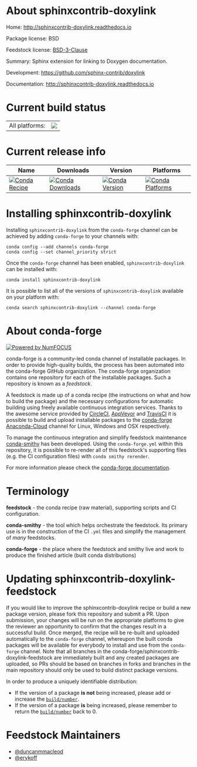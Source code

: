 About sphinxcontrib-doxylink
============================

Home: http://sphinxcontrib-doxylink.readthedocs.io

Package license: BSD

Feedstock license: [BSD-3-Clause](https://github.com/conda-forge/sphinxcontrib-doxylink-feedstock/blob/master/LICENSE.txt)

Summary: Sphinx extension for linking to Doxygen documentation.

Development: https://github.com/sphinx-contrib/doxylink

Documentation: http://sphinxcontrib-doxylink.readthedocs.io

Current build status
====================


<table><tr><td>All platforms:</td>
    <td>
      <a href="https://dev.azure.com/conda-forge/feedstock-builds/_build/latest?definitionId=6125&branchName=master">
        <img src="https://dev.azure.com/conda-forge/feedstock-builds/_apis/build/status/sphinxcontrib-doxylink-feedstock?branchName=master">
      </a>
    </td>
  </tr>
</table>

Current release info
====================

| Name | Downloads | Version | Platforms |
| --- | --- | --- | --- |
| [![Conda Recipe](https://img.shields.io/badge/recipe-sphinxcontrib--doxylink-green.svg)](https://anaconda.org/conda-forge/sphinxcontrib-doxylink) | [![Conda Downloads](https://img.shields.io/conda/dn/conda-forge/sphinxcontrib-doxylink.svg)](https://anaconda.org/conda-forge/sphinxcontrib-doxylink) | [![Conda Version](https://img.shields.io/conda/vn/conda-forge/sphinxcontrib-doxylink.svg)](https://anaconda.org/conda-forge/sphinxcontrib-doxylink) | [![Conda Platforms](https://img.shields.io/conda/pn/conda-forge/sphinxcontrib-doxylink.svg)](https://anaconda.org/conda-forge/sphinxcontrib-doxylink) |

Installing sphinxcontrib-doxylink
=================================

Installing `sphinxcontrib-doxylink` from the `conda-forge` channel can be achieved by adding `conda-forge` to your channels with:

```
conda config --add channels conda-forge
conda config --set channel_priority strict
```

Once the `conda-forge` channel has been enabled, `sphinxcontrib-doxylink` can be installed with:

```
conda install sphinxcontrib-doxylink
```

It is possible to list all of the versions of `sphinxcontrib-doxylink` available on your platform with:

```
conda search sphinxcontrib-doxylink --channel conda-forge
```


About conda-forge
=================

[![Powered by NumFOCUS](https://img.shields.io/badge/powered%20by-NumFOCUS-orange.svg?style=flat&colorA=E1523D&colorB=007D8A)](http://numfocus.org)

conda-forge is a community-led conda channel of installable packages.
In order to provide high-quality builds, the process has been automated into the
conda-forge GitHub organization. The conda-forge organization contains one repository
for each of the installable packages. Such a repository is known as a *feedstock*.

A feedstock is made up of a conda recipe (the instructions on what and how to build
the package) and the necessary configurations for automatic building using freely
available continuous integration services. Thanks to the awesome service provided by
[CircleCI](https://circleci.com/), [AppVeyor](https://www.appveyor.com/)
and [TravisCI](https://travis-ci.com/) it is possible to build and upload installable
packages to the [conda-forge](https://anaconda.org/conda-forge)
[Anaconda-Cloud](https://anaconda.org/) channel for Linux, Windows and OSX respectively.

To manage the continuous integration and simplify feedstock maintenance
[conda-smithy](https://github.com/conda-forge/conda-smithy) has been developed.
Using the ``conda-forge.yml`` within this repository, it is possible to re-render all of
this feedstock's supporting files (e.g. the CI configuration files) with ``conda smithy rerender``.

For more information please check the [conda-forge documentation](https://conda-forge.org/docs/).

Terminology
===========

**feedstock** - the conda recipe (raw material), supporting scripts and CI configuration.

**conda-smithy** - the tool which helps orchestrate the feedstock.
                   Its primary use is in the construction of the CI ``.yml`` files
                   and simplify the management of *many* feedstocks.

**conda-forge** - the place where the feedstock and smithy live and work to
                  produce the finished article (built conda distributions)


Updating sphinxcontrib-doxylink-feedstock
=========================================

If you would like to improve the sphinxcontrib-doxylink recipe or build a new
package version, please fork this repository and submit a PR. Upon submission,
your changes will be run on the appropriate platforms to give the reviewer an
opportunity to confirm that the changes result in a successful build. Once
merged, the recipe will be re-built and uploaded automatically to the
`conda-forge` channel, whereupon the built conda packages will be available for
everybody to install and use from the `conda-forge` channel.
Note that all branches in the conda-forge/sphinxcontrib-doxylink-feedstock are
immediately built and any created packages are uploaded, so PRs should be based
on branches in forks and branches in the main repository should only be used to
build distinct package versions.

In order to produce a uniquely identifiable distribution:
 * If the version of a package **is not** being increased, please add or increase
   the [``build/number``](https://docs.conda.io/projects/conda-build/en/latest/resources/define-metadata.html#build-number-and-string).
 * If the version of a package **is** being increased, please remember to return
   the [``build/number``](https://docs.conda.io/projects/conda-build/en/latest/resources/define-metadata.html#build-number-and-string)
   back to 0.

Feedstock Maintainers
=====================

* [@duncanmmacleod](https://github.com/duncanmmacleod/)
* [@erykoff](https://github.com/erykoff/)

